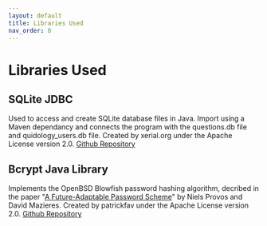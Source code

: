 ```yaml
---
layout: default
title: Libraries Used
nav_order: 8
---
```


# Libraries Used

## SQLite JDBC
Used to access and create SQLite database files in Java. Import using a Maven dependancy and connects the program with the questions.db file and quidology_users.db file. Created by xerial.org under the Apache License version 2.0.
[Github Repository](https://github.com/xerial/sqlite-jdbc)

## Bcrypt Java Library
Implements the OpenBSD Blowfish password hashing algorithm, decribed in the paper "[A Future-Adaptable Password Scheme](http://www.openbsd.org/papers/bcrypt-paper.ps)" by Niels Provos and David Mazieres. Created by patrickfav under the Apache License version 2.0.
[Github Repository](https://github.com/patrickfav/bcrypt)